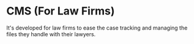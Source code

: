 # CMS (For Law Firms)
It's developed for law firms to ease the case tracking and managing the files they handle with their lawyers.
